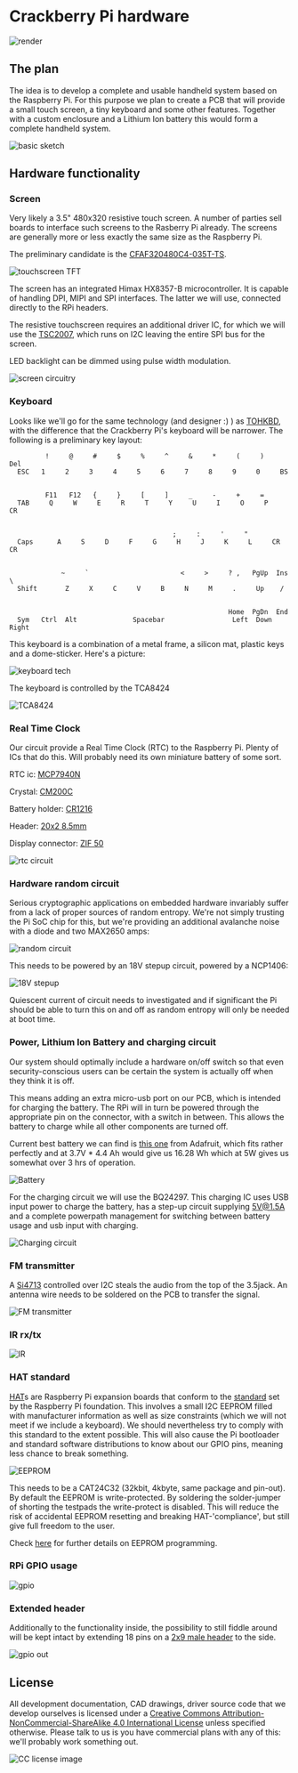 # Crackberry Pi hardware

![render](https://github.com/CrackberryPi/hardware/raw/master/images/cbpi.jpg "terrible render")

## The plan

The idea is to develop a complete and usable handheld system based on the Raspberry Pi. For this purpose we plan to create a PCB that will provide a small touch screen, a tiny keyboard and some other features. Together with a custom enclosure and a Lithium Ion battery this would form a complete handheld system.

![basic sketch](https://github.com/CrackberryPi/hardware/raw/master/images/basic-sketch.png "basic sketch")

## Hardware functionality

### Screen

Very likely a 3.5" 480x320 resistive touch screen. A number of parties sell boards to interface such screens to the Rasberry Pi already. The screens are generally more or less exactly the same size as the Raspberry Pi.

The preliminary candidate is the [CFAF320480C4-035T-TS](https://www.crystalfontz.com/product/CFAF320480C4035TTS#pcn).

![touchscreen TFT](https://github.com/CrackberryPi/hardware/raw/master/images/CFAF320480.jpg "touchscreen TFT")

The screen has an integrated Himax HX8357-B microcontroller. It is capable of handling DPI, MIPI and SPI interfaces. The latter we will use, connected directly to the RPi headers.

The resistive touchscreen requires an additional driver IC, for which we will use the [TSC2007](http://www.ti.com/lit/an/slaa364/slaa364.pdf), which runs on I2C leaving the entire SPI bus for the screen.

LED backlight can be dimmed using pulse width modulation.

![screen circuitry](https://github.com/CrackberryPi/hardware/raw/master/images/screen.JPG "screen circuitry")

### Keyboard

Looks like we'll go for the same technology (and designer :) ) as [TOHKBD](https://www.kickstarter.com/projects/2028347278/tohkbd-the-other-half-keyboard-for-your-jolla), with the difference that the Crackberry Pi's keyboard will be narrower. The following is a preliminary key layout:

```
         !     @     #     $     %     ^     &     *     (     )     Del
  ESC   1     2     3     4     5     6     7     8     9     0     BS


         F11   F12   {     }     [     ]     _     -     +     =
  TAB     Q     W     E     R     T     Y     U     I     O     P     CR


                                         ;     :     '     " 
  Caps      A     S     D     F     G     H     J     K     L     CR  CR

    
             ~     `                       <     >     ? ,   PgUp  Ins \
  Shift       Z     X     C     V     B     N     M     .     Up    /


                                                       Home  PgDn  End
  Sym   Ctrl  Alt              Spacebar                 Left  Down  Right
```

This keyboard is a combination of a metal frame, a silicon mat, plastic keys and a dome-sticker. Here's a picture:

![keyboard tech](https://github.com/CrackberryPi/hardware/raw/master/images/keyboard-tech.jpg "keyboard-tech")

The keyboard is controlled by the TCA8424

![TCA8424](https://github.com/CrackberryPi/hardware/raw/master/images/tca8424.JPG "keyboard controller")


### Real Time Clock

Our circuit provide a Real Time Clock (RTC) to the Raspberry Pi. Plenty of ICs that do this. Will probably need its own miniature battery of some sort.

RTC ic: [MCP7940N](http://nl.mouser.com/Search/ProductDetail.aspx?R=MCP7940N-I%2fSNvirtualkeyMCP7940N-I%2fSNvirtualkey579-MCP7940N-I%2fSN)

Crystal: [CM200C](http://nl.mouser.com/ProductDetail/Citizen-Finetech-Miyota/CM200C-32768KDZB-UT/?qs=sGAEpiMZZMtzFpQ%252bfsc2VHRVaru4Cxjh)

Battery holder: [CR1216](http://nl.mouser.com/ProductDetail/Linx-Technologies/BAT-HLD-012-SMT/?qs=sGAEpiMZZMtbbFRYSpBbWwy2JjMrRsgr)

Header: [20x2 8.5mm](http://www.tme.eu/en/details/zl262-40dg/pin-headers/zl262-40dg#)

Display connector: [ZIF 50](http://www.digikey.com/product-detail/en/62684-501100ALF/609-1197-2-ND/1001511)

![rtc circuit](https://github.com/CrackberryPi/hardware/raw/master/images/RTC.png)

### Hardware random circuit

Serious cryptographic applications on embedded hardware invariably suffer from a lack of proper sources of random entropy. We're not simply trusting the Pi SoC chip for this, but we're providing an additional avalanche noise with a diode and two MAX2650 amps:

![random circuit](https://github.com/CrackberryPi/hardware/raw/master/images/random-circuit.png)

This needs to be powered by an 18V stepup circuit, powered by a NCP1406:

![18V stepup](https://github.com/CrackberryPi/hardware/raw/master/images/18V-stepup.png)

Quiescent current of circuit needs to investigated and if significant the Pi should be able to turn this on and off as random entropy will only be needed at boot time.

### Power, Lithium Ion Battery and charging circuit

Our system should optimally include a hardware on/off switch so that even security-conscious users can be certain the system is actually off when they think it is off.

This means adding an extra micro-usb port on our PCB, which is intended for charging the battery. The RPi will in turn be powered through the appropriate pin on the connector, with a switch in between. This allows the battery to charge while all other components are turned off.

Current best battery we can find is [this one](https://www.adafruit.com/products/354) from Adafruit, which fits rather perfectly and at 3.7V * 4.4 Ah would give us 16.28 Wh which at 5W gives us somewhat over 3 hrs of operation.

![Battery](https://github.com/CrackberryPi/hardware/raw/master/images/battery-adafruit.jpg "battery")

For the charging circuit we will use the BQ24297. This charging IC uses USB input power to charge the battery, has a step-up circuit supplying 5V@1.5A and a complete powerpath management for switching between battery usage and usb input with charging.

![Charging circuit](https://github.com/CrackberryPi/hardware/raw/master/images/charger.JPG "charging circuit")

### FM transmitter

A [Si4713](http://nl.mouser.com/ProductDetail/Silicon-Labs/Si4713-B30-GM/?qs=sGAEpiMZZMvRDq0TKoyiQrUxOY0c9SY0) controlled over I2C steals the audio from the top of the 3.5jack. An antenna wire needs to be soldered on the PCB to transfer the signal.

![FM transmitter](https://github.com/CrackberryPi/hardware/raw/master/images/fm.JPG "transmitter")

### IR rx/tx

![IR](https://github.com/CrackberryPi/hardware/raw/master/images/ir.JPG "infrared rx/tx")

### HAT standard

[HAT](http://www.raspberrypi.org/introducing-raspberry-pi-hats/)s are Raspberry Pi expansion boards that conform to the [standard](https://github.com/raspberrypi/hats) set by the Raspberry Pi foundation. This involves a small I2C EEPROM filled with manufacturer information as well as size constraints (which we will not meet if we include a keyboard). We should nevertheless try to comply with this standard to the extent possible. This will also cause the Pi bootloader and standard software distributions to know about our GPIO pins, meaning less chance to break something.

![EEPROM](https://github.com/CrackberryPi/hardware/raw/master/images/HAT.png)

This needs to be a CAT24C32 (32kbit, 4kbyte, same package and pin-out). By default the EEPROM is write-protected. By soldering the solder-jumper of shorting the testpads the write-protect is disabled. This will reduce the risk of accidental EEPROM resetting and breaking HAT-'compliance', but still give full freedom to the user.

Check [here](https://github.com/raspberrypi/hats/blob/master/eeprom-format.md) for further details on EEPROM programming.

### RPi GPIO usage

![gpio](https://github.com/CrackberryPi/hardware/raw/master/images/gpio.JPG)

### Extended header

Additionally to the functionality inside, the possibility to still fiddle around will be kept intact by extending 18 pins on a [2x9 male header](http://nl.mouser.com/ProductDetail/Molex/87760-1816/?qs=sGAEpiMZZMs%252bGHln7q6pmzi5lyGzg2V24XJVwyxGDq0%3d) to the side. 

![gpio out](https://github.com/CrackberryPi/hardware/raw/master/images/gpio_out.JPG)

## License 

All development documentation, CAD drawings, driver source code that we develop ourselves is licensed under a <a rel="license" href="http://creativecommons.org/licenses/by-nc-sa/4.0/">Creative Commons Attribution-NonCommercial-ShareAlike 4.0 International License</a> unless specified otherwise. Please talk to us is you have commercial plans with any of this: we'll probably work something out.

![CC license image](https://i.creativecommons.org/l/by-nc-sa/4.0/88x31.png "CC BY-NC-SA 4.0 International")
